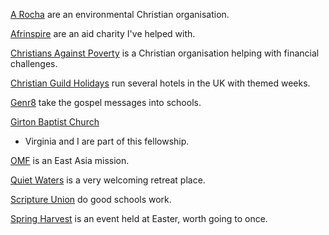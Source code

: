 [A Rocha](https://www.arocha.org) are an
environmental Christian organisation.

[Afrinspire](https://www.afrinspire.org.uk/) are an
aid charity I've helped with.

[Christians Against Poverty](https://capuk.org/)
is a Christian organisation helping with financial challenges.

[Christian Guild Holidays](https://www.christianguild.co.uk/)
run several hotels in the UK with themed weeks.

[Genr8](http://www.genr8.org/)
take the gospel messages into schools.

[Girton Baptist Church](http://www.girtonbaptistchurch.org.uk/)
- Virginia and I are part of this fellowship.

[OMF](https://omf.org/) is an East Asia mission.

[Quiet Waters](https://www.quietwaters.org.uk/) is a
very welcoming retreat place.

[Scripture Union](http://www.scriptureunion.org.uk/)
do good schools work.

[Spring Harvest](https://springharvest.org/)
is an event held at Easter, worth going to once.
